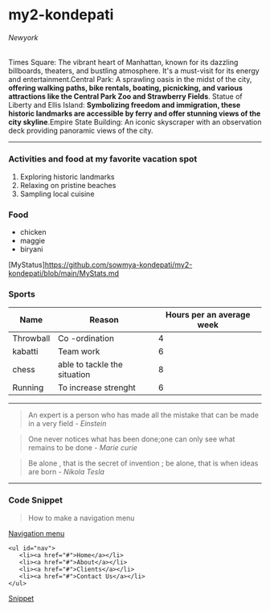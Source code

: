# my2-kondepati
###### Newyork
Times Square: The vibrant heart of Manhattan, known for its dazzling billboards, theaters, and bustling atmosphere. It's a must-visit for its energy and entertainment.Central Park: A sprawling oasis in the midst of the city, **offering walking paths, bike rentals, boating, picnicking, and various attractions like the Central Park Zoo and Strawberry Fields**.
Statue of Liberty and Ellis Island: **Symbolizing freedom and immigration, these historic landmarks are accessible by ferry and offer stunning views of the city skyline**.Empire State Building: An iconic skyscraper with an observation deck providing panoramic views of the city.

---

### Activities and food at my favorite vacation spot
1. Exploring historic landmarks
2. Relaxing on pristine beaches
3. Sampling local cuisine

### Food
* chicken
* maggie
* biryani

[MyStatus]<https://github.com/sowmya-kondepati/my2-kondepati/blob/main/MyStats.md>

### Sports

| Name | Reason | Hours per an average week|
|------|--------|--------------------------|
|Throwball|Co -ordination|4|
|kabatti|Team work|6|
|chess|able to tackle the situation|8|
|Running|To increase strenght|6|

---

> An expert is a person who has made all the mistake that can be made in a very field -
*Einstein*

> One never notices what has been done;one can only see what remains to be done - *Marie curie*

> Be alone , that is the secret of invention ; be alone, that is when ideas are born - *Nikola Tesla*

---

### Code Snippet

> How to make a navigation menu

[Navigation menu](https://stackoverflow.com/questions/54733985/how-to-make-a-navigation-menu)

```
<ul id="nav">
   <li><a href="#">Home</a></li>
   <li><a href="#">About</a></li>
   <li><a href="#">Clients</a></li>
   <li><a href="#">Contact Us</a></li>
</ul>
```
[Snippet](https://css-tricks.com/snippets/html/standard-list-navigation/)





